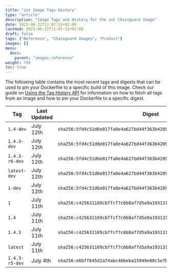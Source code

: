 ```yaml
---
title: "zot Image Tags History"
type: "article"
description: "Image Tags and History for the zot Chainguard Image"
date: 2023-06-22T11:07:52+02:00
lastmod: 2023-06-22T11:07:52+02:00
draft: false
tags: ["Reference", "Chainguard Images", "Product"]
images: []
menu:
  docs:
    parent: "images-reference"
weight: 700
toc: true
---
```


The following table contains the most recent tags and digests that can be used to pin your Dockerfile to a specific build of this image. Check our guide on [Using the Tag History API](/chainguard/chainguard-images/using-the-tag-history-api/) for information on how to fetch all tags from an image and how to pin your Dockerfile to a specific digest.

| Tag            | Last Updated | Digest                                                                    |
|----------------|--------------|---------------------------------------------------------------------------|
| `1.4-dev`      | July 12th    | `sha256:5fd4c51d6e017fa0e4a627bd44f363b42093e75c4754bce4b294ba4a29df3723` |
| `1.4.3-dev`    | July 12th    | `sha256:5fd4c51d6e017fa0e4a627bd44f363b42093e75c4754bce4b294ba4a29df3723` |
| `1.4.3-r6-dev` | July 12th    | `sha256:5fd4c51d6e017fa0e4a627bd44f363b42093e75c4754bce4b294ba4a29df3723` |
| `latest-dev`   | July 12th    | `sha256:5fd4c51d6e017fa0e4a627bd44f363b42093e75c4754bce4b294ba4a29df3723` |
| `1-dev`        | July 12th    | `sha256:5fd4c51d6e017fa0e4a627bd44f363b42093e75c4754bce4b294ba4a29df3723` |
| `1`            | July 11th    | `sha256:c425631169cbffcf7c6b8af7d5a9a19313136d9ba939f07d57f8139e6b1c8838` |
| `1.4`          | July 11th    | `sha256:c425631169cbffcf7c6b8af7d5a9a19313136d9ba939f07d57f8139e6b1c8838` |
| `1.4.3`        | July 11th    | `sha256:c425631169cbffcf7c6b8af7d5a9a19313136d9ba939f07d57f8139e6b1c8838` |
| `latest`       | July 11th    | `sha256:c425631169cbffcf7c6b8af7d5a9a19313136d9ba939f07d57f8139e6b1c8838` |
| `1.4.3-r5-dev` | July 4th     | `sha256:e6bff645d2a74abc46beba15949e88c5e7bf79e92a56dc054ebcad86f81abd75` |
